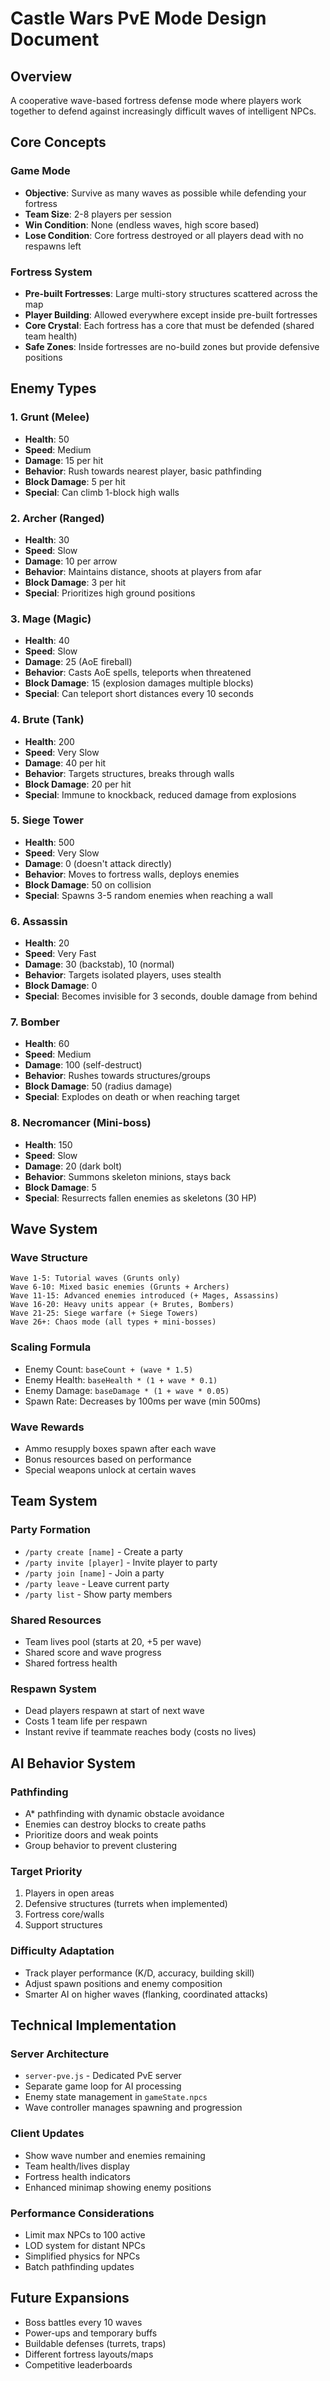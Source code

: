# Castle Wars PvE Mode Design Document

## Overview
A cooperative wave-based fortress defense mode where players work together to defend against increasingly difficult waves of intelligent NPCs.

## Core Concepts

### Game Mode
- **Objective**: Survive as many waves as possible while defending your fortress
- **Team Size**: 2-8 players per session
- **Win Condition**: None (endless waves, high score based)
- **Lose Condition**: Core fortress destroyed or all players dead with no respawns left

### Fortress System
- **Pre-built Fortresses**: Large multi-story structures scattered across the map
- **Player Building**: Allowed everywhere except inside pre-built fortresses
- **Core Crystal**: Each fortress has a core that must be defended (shared team health)
- **Safe Zones**: Inside fortresses are no-build zones but provide defensive positions

## Enemy Types

### 1. Grunt (Melee)
- **Health**: 50
- **Speed**: Medium
- **Damage**: 15 per hit
- **Behavior**: Rush towards nearest player, basic pathfinding
- **Block Damage**: 5 per hit
- **Special**: Can climb 1-block high walls

### 2. Archer (Ranged)
- **Health**: 30
- **Speed**: Slow
- **Damage**: 10 per arrow
- **Behavior**: Maintains distance, shoots at players from afar
- **Block Damage**: 3 per hit
- **Special**: Prioritizes high ground positions

### 3. Mage (Magic)
- **Health**: 40
- **Speed**: Slow
- **Damage**: 25 (AoE fireball)
- **Behavior**: Casts AoE spells, teleports when threatened
- **Block Damage**: 15 (explosion damages multiple blocks)
- **Special**: Can teleport short distances every 10 seconds

### 4. Brute (Tank)
- **Health**: 200
- **Speed**: Very Slow
- **Damage**: 40 per hit
- **Behavior**: Targets structures, breaks through walls
- **Block Damage**: 20 per hit
- **Special**: Immune to knockback, reduced damage from explosions

### 5. Siege Tower
- **Health**: 500
- **Speed**: Very Slow
- **Damage**: 0 (doesn't attack directly)
- **Behavior**: Moves to fortress walls, deploys enemies
- **Block Damage**: 50 on collision
- **Special**: Spawns 3-5 random enemies when reaching a wall

### 6. Assassin
- **Health**: 20
- **Speed**: Very Fast
- **Damage**: 30 (backstab), 10 (normal)
- **Behavior**: Targets isolated players, uses stealth
- **Block Damage**: 0
- **Special**: Becomes invisible for 3 seconds, double damage from behind

### 7. Bomber
- **Health**: 60
- **Speed**: Medium
- **Damage**: 100 (self-destruct)
- **Behavior**: Rushes towards structures/groups
- **Block Damage**: 50 (radius damage)
- **Special**: Explodes on death or when reaching target

### 8. Necromancer (Mini-boss)
- **Health**: 150
- **Speed**: Slow
- **Damage**: 20 (dark bolt)
- **Behavior**: Summons skeleton minions, stays back
- **Block Damage**: 5
- **Special**: Resurrects fallen enemies as skeletons (30 HP)

## Wave System

### Wave Structure
```
Wave 1-5: Tutorial waves (Grunts only)
Wave 6-10: Mixed basic enemies (Grunts + Archers)
Wave 11-15: Advanced enemies introduced (+ Mages, Assassins)
Wave 16-20: Heavy units appear (+ Brutes, Bombers)
Wave 21-25: Siege warfare (+ Siege Towers)
Wave 26+: Chaos mode (all types + mini-bosses)
```

### Scaling Formula
- Enemy Count: `baseCount + (wave * 1.5)`
- Enemy Health: `baseHealth * (1 + wave * 0.1)`
- Enemy Damage: `baseDamage * (1 + wave * 0.05)`
- Spawn Rate: Decreases by 100ms per wave (min 500ms)

### Wave Rewards
- Ammo resupply boxes spawn after each wave
- Bonus resources based on performance
- Special weapons unlock at certain waves

## Team System

### Party Formation
- `/party create [name]` - Create a party
- `/party invite [player]` - Invite player to party
- `/party join [name]` - Join a party
- `/party leave` - Leave current party
- `/party list` - Show party members

### Shared Resources
- Team lives pool (starts at 20, +5 per wave)
- Shared score and wave progress
- Shared fortress health

### Respawn System
- Dead players respawn at start of next wave
- Costs 1 team life per respawn
- Instant revive if teammate reaches body (costs no lives)

## AI Behavior System

### Pathfinding
- A* pathfinding with dynamic obstacle avoidance
- Enemies can destroy blocks to create paths
- Prioritize doors and weak points
- Group behavior to prevent clustering

### Target Priority
1. Players in open areas
2. Defensive structures (turrets when implemented)
3. Fortress core/walls
4. Support structures

### Difficulty Adaptation
- Track player performance (K/D, accuracy, building skill)
- Adjust spawn positions and enemy composition
- Smarter AI on higher waves (flanking, coordinated attacks)

## Technical Implementation

### Server Architecture
- `server-pve.js` - Dedicated PvE server
- Separate game loop for AI processing
- Enemy state management in `gameState.npcs`
- Wave controller manages spawning and progression

### Client Updates
- Show wave number and enemies remaining
- Team health/lives display
- Fortress health indicators
- Enhanced minimap showing enemy positions

### Performance Considerations
- Limit max NPCs to 100 active
- LOD system for distant NPCs
- Simplified physics for NPCs
- Batch pathfinding updates

## Future Expansions
- Boss battles every 10 waves
- Power-ups and temporary buffs
- Buildable defenses (turrets, traps)
- Different fortress layouts/maps
- Competitive leaderboards